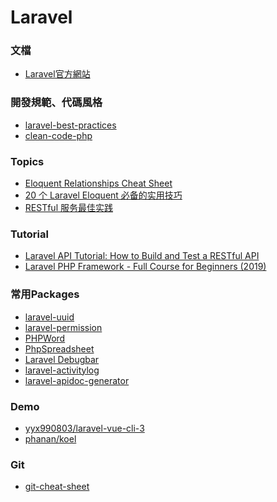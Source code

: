 <a name="#Laravel"></a>
# Laravel

<a name="#document"></a>
### 文檔
- [Laravel官方網站](https://laravel.com/)

<a name="#practice"></a>
### 開發規範、代碼風格
- [laravel-best-practices](https://github.com/alexeymezenin/laravel-best-practices)
- [clean-code-php](https://github.com/jupeter/clean-code-php)

<a name="#practice"></a>
### Topics
- [Eloquent Relationships Cheat Sheet](https://hackernoon.com/eloquent-relationships-cheat-sheet-5155498c209)
- [20 个 Laravel Eloquent 必备的实用技巧](https://learnku.com/laravel/t/9991/20-laravel-eloquent-necessary-practical-skills)
- [RESTful 服务最佳实践](https://www.cnblogs.com/jaxu/p/7908111.html)

<a name="#tutorial"></a>
### Tutorial
- [Laravel API Tutorial: How to Build and Test a RESTful API](https://www.toptal.com/laravel/restful-laravel-api-tutorial)
- [Laravel PHP Framework - Full Course for Beginners (2019)](https://www.youtube.com/watch?v=ImtZ5yENzgE)

<a name="Packages"></a>
### 常用Packages
- [laravel-uuid](https://github.com/webpatser/laravel-uuid)
- [laravel-permission](https://github.com/spatie/laravel-permission)
- [PHPWord](https://github.com/PHPOffice/PHPWord)
- [PhpSpreadsheet](https://github.com/PHPOffice/PhpSpreadsheet)
- [Laravel Debugbar](https://github.com/barryvdh/laravel-debugbar)
- [laravel-activitylog](https://github.com/spatie/laravel-activitylog)
- [laravel-apidoc-generator](https://github.com/mpociot/laravel-apidoc-generator)

<a name="Demo"></a>
### Demo
- [yyx990803/laravel-vue-cli-3](https://github.com/yyx990803/laravel-vue-cli-3)
- [phanan/koel](https://github.com/phanan/koel)

<a name="#git"></a>
### Git
- [git-cheat-sheet](http://bilalarslan.me/git-cheat-sheet/)
